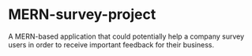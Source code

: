 # MERN-survey-project
A MERN-based application that could potentially help a company survey users in order to receive important feedback for their business.
